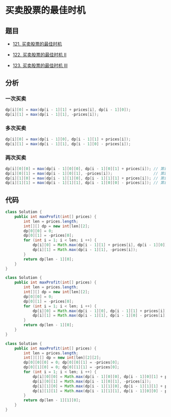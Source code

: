 # 买卖股票的最佳时机

## 题目

- [121. 买卖股票的最佳时机](https://leetcode-cn.com/problems/best-time-to-buy-and-sell-stock/)

- [122. 买卖股票的最佳时机 II](https://leetcode-cn.com/problems/best-time-to-buy-and-sell-stock-ii/)
- [123. 买卖股票的最佳时机 III](https://leetcode-cn.com/problems/best-time-to-buy-and-sell-stock-iii/)

## 分析

### 一次买卖

```java
dp[i][0] = max(dp[i - 1][1] + prices[i], dp[i - 1][0]);
dp[i][1] = max(dp[i - 1][1], -prices[i]);
```

### 多次买卖

```java
dp[i][0] = max(dp[i - 1][0], dp[i - 1][1] + prices[i]);
dp[i][1] = max(dp[i - 1][1], dp[i - 1][0] - prices[i]);
```

### 两次买卖

```java
dp[i][0][0] = max(dp[i - 1][0][0], dp[i - 1][0][1] + prices[i]); // 第i天第1次卖出
dp[i][0][1] = max(dp[i - 1][0][1], -prices[i]);                  // 第i天第1次买入
dp[i][1][0] = max(dp[i - 1][1][0], dp[i - 1][1][1] + prices[i]); // 第i天第2次卖出
dp[i][1][1] = max(dp[i - 1][1][1], dp[i - 1][0][0] - prices[i]); // 第i天第2次买入
```

## 代码

```java
class Solution {
    public int maxProfit(int[] prices) {
        int len = prices.length;
        int[][] dp = new int[len][2];
        dp[0][0] = 0;
        dp[0][1] = -prices[0];
        for (int i = 1; i < len; i ++) {
            dp[i][0] = Math.max(dp[i - 1][1] + prices[i], dp[i - 1][0]);
            dp[i][1] = Math.max(dp[i - 1][1], -prices[i]);
        }
        return dp[len - 1][0];
    }
}
```

```java
class Solution {
    public int maxProfit(int[] prices) {
        int len = prices.length;
        int[][] dp = new int[len][2];
        dp[0][0] = 0;
        dp[0][1] = -prices[0];
        for (int i = 1; i < len; i ++) {
            dp[i][0] = Math.max(dp[i - 1][0], dp[i - 1][1] + prices[i]);
            dp[i][1] = Math.max(dp[i - 1][1], dp[i - 1][0] - prices[i]);
        }
        return dp[len - 1][0];
    }
}
```

```java
class Solution {
    public int maxProfit(int[] prices) {
        int len = prices.length;
        int[][][] dp = new int[len][2][2];
        dp[0][0][0] = 0; dp[0][0][1] = -prices[0];
        dp[0][1][0] = 0; dp[0][1][1] = -prices[0];
        for (int i = 1; i < len; i ++) {
            dp[i][0][0] = Math.max(dp[i - 1][0][0], dp[i - 1][0][1] + prices[i]); // 第i天第1次卖出
            dp[i][0][1] = Math.max(dp[i - 1][0][1], -prices[i]);                  // 第i天第1次买入
            dp[i][1][0] = Math.max(dp[i - 1][1][0], dp[i - 1][1][1] + prices[i]); // 第i天第2次卖出
            dp[i][1][1] = Math.max(dp[i - 1][1][1], dp[i - 1][0][0] - prices[i]); // 第i天第2次买入
        }
        return dp[len - 1][1][0];
    }
}
```

